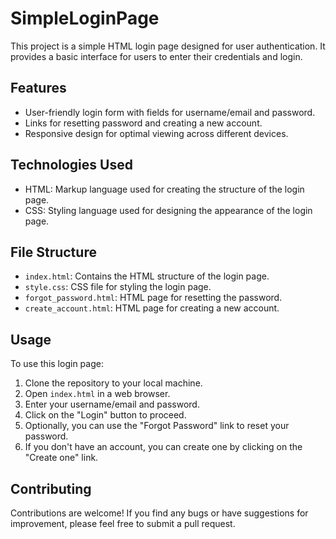 # SimpleLoginPage

This project is a simple HTML login page designed for user authentication. It provides a basic interface for users to enter their credentials and login.

## Features

- User-friendly login form with fields for username/email and password.
- Links for resetting password and creating a new account.
- Responsive design for optimal viewing across different devices.

## Technologies Used

- HTML: Markup language used for creating the structure of the login page.
- CSS: Styling language used for designing the appearance of the login page.

## File Structure

- `index.html`: Contains the HTML structure of the login page.
- `style.css`: CSS file for styling the login page.
- `forgot_password.html`: HTML page for resetting the password.
- `create_account.html`: HTML page for creating a new account.

## Usage

To use this login page:

1. Clone the repository to your local machine.
2. Open `index.html` in a web browser.
3. Enter your username/email and password.
4. Click on the "Login" button to proceed.
5. Optionally, you can use the "Forgot Password" link to reset your password.
6. If you don't have an account, you can create one by clicking on the "Create one" link.

## Contributing

Contributions are welcome! If you find any bugs or have suggestions for improvement, please feel free to submit a pull request.

